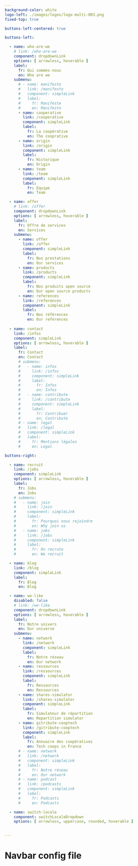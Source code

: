 ```yaml
---
background-color: white
logo-left: ./images/logos/logo-multi-003.png
fixed-top: true

buttons-left-centered: true

buttons-left: 

  - name: who-are-we 
    # link: /who-are-we
    component: dropdownLink
    options: [ arrowless, hoverable ]
    label: 
      fr: Qui sommes-nous
      en: Who are we
    submenu: 
      # - name: manifesto
      #   link: /manifesto
      #   component: simpleLink
      #   label: 
      #     fr: Manifeste
      #     en: Manifesto
      - name: cooperative
        link: /cooperative
        component: simpleLink
        label: 
          fr: La coopérative
          en: The cooprative
      - name: origin
        link: /origin
        component: simpleLink
        label: 
          fr: Historique
          en: Origin
      - name: team
        link: /team
        component: simpleLink
        label: 
          fr: Equipe
          en: Team

  - name: offer 
    # link: /offer
    component: dropdownLink
    options: [ arrowless, hoverable ]
    label: 
      fr: Offre de services
      en: Services
    submenu: 
      - name: offer
        link: /offer
        component: simpleLink
        label: 
          fr: Nos prestations
          en: Our services
      - name: products
        link: /products
        component: simpleLink
        label: 
          fr: Nos produits open source
          en: Our open source products
      - name: references
        link: /references
        component: simpleLink
        label: 
          fr: Nos références
          en: Our references
  
  - name: contact 
    link: /infos
    component: simpleLink
    options: [ arrowless, hoverable ]
    label: 
      fr: Contact
      en: Contact
      # submenu: 
      #   - name: infos
      #     link: /infos
      #     component: simpleLink
      #     label: 
      #       fr: Infos
      #       en: Infos
      #   - name: contribute
      #     link: /contribute
      #     component: simpleLink
      #     label: 
      #       fr: Contribuer
      #       en: Contribute
      # - name: legal
      #   link: /legal
      #   component: simpleLink
      #   label: 
      #     fr: Mentions légales
      #     en: Legal

buttons-right: 

  - name: recruit 
    link: /jobs
    component: simpleLink
    options: [ arrowless, hoverable ]
    label: 
      fr: Jobs
      en: Jobs
    # submenu: 
    #   - name: join
    #     link: /join
    #     component: simpleLink
    #     label: 
    #       fr: Pourquoi nous rejoindre
    #       en: Why join us
    #   - name: jobs
    #     link: /jobs
    #     component: simpleLink
    #     label: 
    #       fr: On recrute
    #       en: We recruit

  - name: blog
    link: /blog
    component: simpleLink
    label: 
      fr: Blog
      en: Blog

  - name: we-like
    disabled: false
    # link: /we-like
    component: dropdownLink
    options: [ arrowless, hoverable ]
    label: 
      fr: Notre univers
      en: Our universe
    submenu:
      - name: network
        link: /network
        component: simpleLink
        label: 
          fr: Notre réseau
          en: Our network
      - name: ressources
        link: /ressources
        component: simpleLink
        label: 
          fr: Ressources
          en: Ressources
      - name: shares-simulator
        link: /shares-simulator
        component: simpleLink
        label: 
          fr: Simulateur de répartition
          en: Repartition simulator
      - name: gitribute-cooptech
        link: /gitribute-cooptech
        component: simpleLink
        label: 
          fr: Annuaire des coopératives
          en: Tech coops in France
      # - name: network
      #   link: /network
      #   component: simpleLink
      #   label: 
      #     fr: Notre réseau
      #     en: Our network
      # - name: podcast
      #   link: /podcasts
      #   component: simpleLink
      #   label: 
      #     fr: Podcasts
      #     en: Podcasts

  - name: switch-locale
    component: switchLocaleDropdown
    options: [ arrowless, uppercase, rounded, hoverable ]
    

--- 
```


# Navbar config file
